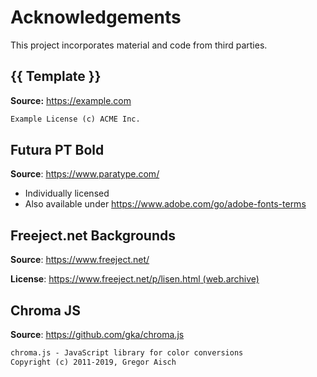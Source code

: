 # Acknowledgements

This project incorporates material and code from third parties.

## {{ Template }}

**Source:** <https://example.com>

```txt
Example License (c) ACME Inc.
```

## Futura PT Bold

**Source**: <https://www.paratype.com/>

- Individually licensed
- Also available under <https://www.adobe.com/go/adobe-fonts-terms>

## Freeject.net Backgrounds

**Source**: <https://www.freeject.net/>

**License**: [https://www.freeject.net/p/lisen.html (web.archive)](https://web.archive.org/web/20210309000755/https://www.freeject.net/p/lisen.html)

## Chroma JS

**Source**: <https://github.com/gka/chroma.js>

```txt
chroma.js - JavaScript library for color conversions
Copyright (c) 2011-2019, Gregor Aisch
```

